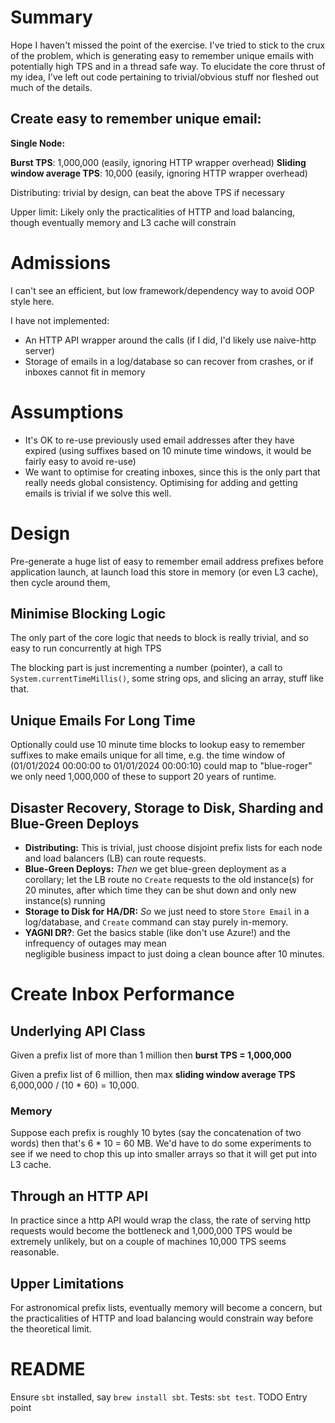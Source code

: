 # Summary

Hope I haven't missed the point of the exercise. 
I've tried to stick to the crux of the problem, which is generating easy to remember unique emails with
potentially high TPS and in a thread safe way.  To elucidate the core thrust of my idea, I've left out code
pertaining to trivial/obvious stuff nor fleshed out much of the details.

## Create easy to remember unique email:

**Single Node:**

**Burst TPS**: 1,000,000 (easily, ignoring HTTP wrapper overhead)
**Sliding window average TPS**: 10,000 (easily, ignoring HTTP wrapper overhead)

Distributing: trivial by design, can beat the above TPS if necessary

Upper limit: Likely only the practicalities of HTTP and load balancing, though eventually memory and L3 cache will constrain

# Admissions

I can't see an efficient, but low framework/dependency way to avoid OOP style here.

I have not implemented:

 - An HTTP API wrapper around the calls (if I did, I'd likely use naive-http server)
 - Storage of emails in a log/database so can recover from crashes, or if inboxes cannot fit in memory

# Assumptions

 - It's OK to re-use previously used email addresses after they have expired
   (using suffixes based on 10 minute time windows, it would be fairly easy to avoid re-use)
 - We want to optimise for creating inboxes, since this is the only part that really needs global consistency.
   Optimising for adding and getting emails is trivial if we solve this well.

# Design

Pre-generate a huge list of easy to remember email address prefixes before application launch, 
at launch load this store in memory (or even L3 cache), 
then cycle around them,

## Minimise Blocking Logic

The only part of the core logic that needs to block is really trivial, and so easy to run concurrently at high TPS

The blocking part is just incrementing a number (pointer), a call to `System.currentTimeMillis()`, some string ops,
and slicing an array, stuff like that.

## Unique Emails For Long Time

Optionally could use 10 minute time blocks to lookup easy to remember suffixes to make emails unique for all time,
e.g. the time window of (01/01/2024 00:00:00 to 01/01/2024 00:00:10) could map to "blue-roger"
we only need 1,000,000 of these to support 20 years of runtime.

## Disaster Recovery, Storage to Disk, Sharding and Blue-Green Deploys

 - **Distributing:** This is trivial, just choose disjoint prefix lists for each node and 
  load balancers (LB) can route requests.
 - **Blue-Green Deploys:** _Then_ we get blue-green deployment as a corollary; let the LB route no `Create` requests
   to the old instance(s) for 20 minutes, after which time they can be shut down and only new instance(s) running
 - **Storage to Disk for HA/DR:** _So_ we just need to store `Store Email` in a log/database, and `Create` command can stay 
   purely in-memory.
 - **YAGNI DR?**: Get the basics stable (like don't use Azure!) and the infrequency of outages may mean  
   negligible business impact to just doing a clean bounce after 10 minutes.

# Create Inbox Performance

## Underlying API Class

Given a prefix list of more than 1 million then **burst TPS = 1,000,000**

Given a prefix list of 6 million, then max **sliding window average TPS** 6,000,000 / (10 * 60) = 10,000.

### Memory

Suppose each prefix is roughly 10 bytes (say the concatenation of two words) then that's 6 * 10 = 60 MB. 
We'd have to do some experiments to see if we need to chop this up into smaller arrays so that it will get put into L3 cache.

## Through an HTTP API

In practice since a http API would wrap the class, the rate of serving http requests would become the bottleneck and
1,000,000 TPS would be extremely unlikely, but on a couple of machines 10,000 TPS seems reasonable.

## Upper Limitations

For astronomical prefix lists, eventually memory will become a concern, but the practicalities of HTTP and load balancing
would constrain way before the theoretical limit.

# README

Ensure `sbt` installed, say `brew install sbt`. Tests: `sbt test`. TODO Entry point